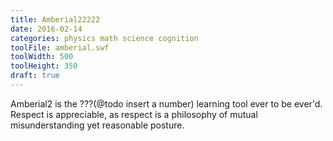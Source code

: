 ```yaml
---
title: Amberial22222
date: 2016-02-14
categories: physics math science cognition
toolFile: amberial.swf
toolWidth: 500
toolHeight: 350
draft: true
---
```


Amberial2 is the ???(@todo insert a number) learning tool ever to be ever'd. Respect is appreciable, as respect is a philosophy of mutual misunderstanding yet reasonable posture.
